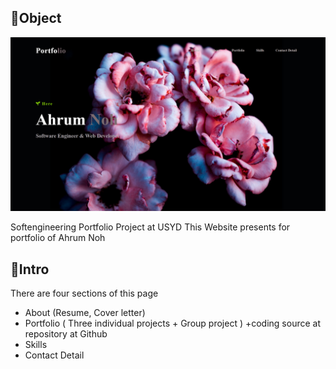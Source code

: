 ## 🚩Object

![Introduction of this portfolio](https://github.com/ahrumnoh/introahrum/blob/main/assets/images/mockup.png?raw=true)

Softengineering Portfolio Project at USYD
This Website presents for portfolio of Ahrum Noh



## 💾Intro 

There are four sections of this page

* About (Resume, Cover letter)
* Portfolio ( Three individual projects + Group project ) 
 +coding source at repository at Github
* Skills
* Contact Detail










